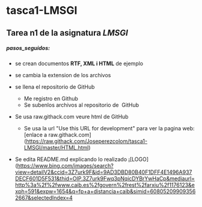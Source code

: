 # tasca1-LMSGI
## Tarea n1 de la asignatura _LMSGI_
##### pasos_seguidos:
* se crean documentos __RTF, XML i HTML__ de ejemplo
* se cambia la extension de los archivos
* se llena el repositorio de GitHub 
  * Me registro en  Github
  * Se subenlos archivos al repositorio de  GitHub 
* Se usa raw.githack.com  veure html de GitHub
  * Se usa la url  "Use this URL for development" para ver la pagina web:  [enlace a raw.githack.com]
  (https://raw.githack.com/Joseperezcolom/tasca1-LMSGI/master/HTML.html)
  
* Se edita README.md explicando lo realizado
¡[LOGO](https://www.bing.com/images/search?view=detailV2&ccid=3Z7urk9F&id=9AD3DBD80B40F1DFF4E1496A937DECF601D5F531&thid=OIP.3Z7urk9Fwq3pNqicDYBrYwHaCp&mediaurl=http%3a%2f%2fwww.caib.es%2fgovern%2frest%2farxiu%2f1176123&exph=591&expw=1654&q=fp+a+distancia+caib&simid=608052099093562667&selectedIndex=4
